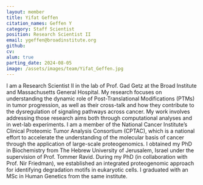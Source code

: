 ```yaml
---
layout: member
title: Yifat Geffen
citation_names: Geffen Y
category: Staff Scientist
position: Research Scientist II
email: ygeffen@broadinstitute.org
github: 
cv:
alum: true
parting_date: 2024-08-05
image: /assets/images/team/Yifat_Geffen.jpg
---
```


I am a Research Scientist II in the lab of Prof. Gad Getz at the Broad Institute and Massachusetts General Hospital. My research focuses on understanding the dynamic role of Post-Translational Modifications (PTMs) in tumor progression, as well as their cross-talk and how they contribute to the dysregulation of signaling pathways across cancer. My work involves addressing those research aims both through computational analyses and in wet-lab experiments. I am a member of the National Cancer Institute’s Clinical Proteomic Tumor Analysis Consortium (CPTAC), which is a national effort to accelerate the understanding of the molecular basis of cancer through the application of large-scale proteogenomics. I obtained my PhD in Biochemistry from The Hebrew University of Jerusalem, Israel under the supervision of Prof. Tommer Ravid. During my PhD (in collaboration with Prof. Nir Friedman), we established an integrated proteogenomic approach for identifying degradation motifs in eukaryotic cells. I graduated with an MSc in Human Genetics from the same institute. 